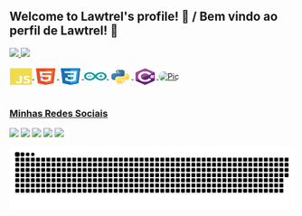 ## Welcome to Lawtrel's profile! 🤑 / Bem vindo ao perfil de Lawtrel! 🤑

 
 <div>
  <a href="https://github.com/Lawtrel">
  <img height="180em" src="https://github-readme-stats.vercel.app/api?username=Lawtrel&show_icons=true&theme=dracula&include_all_commits=true&count_private=true"/>
  <img height="180em" src="https://github-readme-stats.vercel.app/api/top-langs/?username=Lawtrel&layout=compact&langs_count=6&theme=dracula"/>
</div>
<div style="display: inline_block"><br>
  <img align="center" alt="Js" height="30" width="40" src="https://raw.githubusercontent.com/devicons/devicon/master/icons/javascript/javascript-plain.svg">
  <img align="center" alt="HTML" height="30" width="40" src="https://raw.githubusercontent.com/devicons/devicon/master/icons/html5/html5-original.svg">
  <img align="center" alt="CSS" height="30" width="40" src="https://raw.githubusercontent.com/devicons/devicon/master/icons/css3/css3-original.svg">
  <img align="center" alt="Arduino" height="30" width="40" src="https://raw.githubusercontent.com/devicons/devicon/master/icons/arduino/arduino-original.svg">
  <img align="center" alt="Python" height="30" width="40" src="https://raw.githubusercontent.com/devicons/devicon/master/icons/python/python-original.svg">
  <img align="center" alt="CSharp" height="30" width="40" src="https://raw.githubusercontent.com/devicons/devicon/master/icons/csharp/csharp-original.svg">
  <img align="center" alt="Pic" height="150" style="border-radius:50px;" src="https://yt3.ggpht.com/W0EXDhZJ3fBE4jTHmtpEpwHcIwf-I5UcJBJId2DdM2mD6-bs1plCSm_WIQoB_IiqUToOawPEyjA=s600-c-k-c0x00ffffff-no-rj-rp-mo?width=676&height=676">
</div>
 
 <br>
 
  ### Minhas Redes Sociais
 
<div> 
  <a href="https://www.youtube.com/Kazemarus" target="_blank"><img src="https://img.shields.io/badge/YouTube-FF0000?style=for-the-badge&logo=youtube&logoColor=white" target="_blank"></a>
  <a href="https://instagram.com/21.Lawtrel" target="_blank"><img src="https://img.shields.io/badge/-Instagram-%23E4405F?style=for-the-badge&logo=instagram&logoColor=white" target="_blank"></a>
 <a href="https://discord.gg/UY3tUacG" target="_blank"><img src="https://img.shields.io/badge/Discord-7289DA?style=for-the-badge&logo=discord&logoColor=white" target="_blank"></a> 
  <a href = "mailto:capcomx10@gmail.com"><img src="https://img.shields.io/badge/-Gmail-%23333?style=for-the-badge&logo=gmail&logoColor=white" target="_blank"></a>
  <a href="https://www.linkedin.com/in/leandro-goncalvess" target="_blank"><img src="https://img.shields.io/badge/-LinkedIn-%230077B5?style=for-the-badge&logo=linkedin&logoColor=white" target="_blank"></a> 
 
  ![Snake animation](https://github.com/Lawtrel/Lawtrel/blob/output/github-contribution-grid-snake.svg)

</div>
